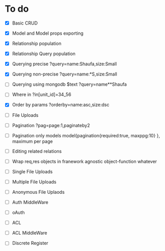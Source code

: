 # To do
- [x] Basic CRUD
- [x] Model and Model props exporting 
- [x] Relationship population
- [x] Relationship Query population 
- [x] Querying precise ?query=name:Shaufa,size:Small
- [x] Querying non-precise ?query=name:*S,size:Small
- [ ] Querying using mongodb $text ?query=name**Shaufa
- [ ] Where in ?in[unit_id]=34_56
- [x] Order by params ?orderby=name:asc,size:dsc
- [ ] File Uploads
- [ ] Pagination ?pag=page:1,paginateby2
- [ ] Pagination only models model{pagination{required:true, maxppg:10} }, maximum per page
- [ ] Editing related relations
- [ ] Wrap req,res objects in franework agnostic object-function whatever
- [ ] Single File Uploads
- [ ] Multiple File Uploads
- [ ] Anonymous File Uplaods
- [ ] Auth MiddleWare
- [ ] oAuth
- [ ] ACL
- [ ] ACL MiddleWare
- [ ] Discrete Register
 
